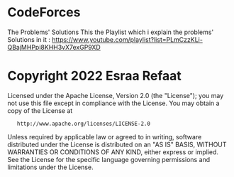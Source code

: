 # CodeForces
The Problems' Solutions
This the Playlist which i explain the problems' Solutions in it :
https://www.youtube.com/playlist?list=PLmCzzKLi-QBajMHPpi8KHH3vX7exGP9XD


  # Copyright 2022 Esraa Refaat

   Licensed under the Apache License, Version 2.0 (the "License");
   you may not use this file except in compliance with the License.
   You may obtain a copy of the License at

       http://www.apache.org/licenses/LICENSE-2.0

   Unless required by applicable law or agreed to in writing, software
   distributed under the License is distributed on an "AS IS" BASIS,
   WITHOUT WARRANTIES OR CONDITIONS OF ANY KIND, either express or implied.
   See the License for the specific language governing permissions and
   limitations under the License.

